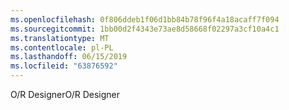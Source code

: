 ```yaml
---
ms.openlocfilehash: 0f806ddeb1f06d1bb84b78f96f4a18acaff7f094
ms.sourcegitcommit: 1bb00d2f4343e73ae8d58668f02297a3cf10a4c1
ms.translationtype: MT
ms.contentlocale: pl-PL
ms.lasthandoff: 06/15/2019
ms.locfileid: "63876592"
---
```

<span data-ttu-id="c3537-101">O/R Designer</span><span class="sxs-lookup"><span data-stu-id="c3537-101">O/R Designer</span></span>